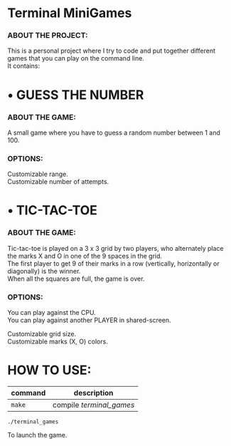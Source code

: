 # Terminal MiniGames

### ABOUT THE PROJECT:
This is a personal project where I try to code and put together different games that you can play on the command line.<br>
It contains:

# • GUESS THE NUMBER
### ABOUT THE GAME:
A small game where you have to guess a random number between 1 and 100.
### OPTIONS:
Customizable range.<br>
Customizable number of attempts.

# • TIC-TAC-TOE
### ABOUT THE GAME:
Tic-tac-toe is played on a 3 x 3 grid by two players, who alternately place the marks X and O in one of the 9 spaces in the grid.<br>
The first player to get 9 of their marks in a row (vertically, horizontally or diagonally) is the winner.<br>
When all the squares are full, the game is over.
### OPTIONS:
You can play against the CPU.<br>
You can play against another PLAYER in shared-screen.

Customizable grid size.<br>
Customizable marks (X, O) colors.

# HOW TO USE:
| command | description |
| ------- | ----------- |
| `make` | compile *terminal_games* |

```shell
./terminal_games
```
To launch the game.
